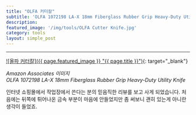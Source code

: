 ```yaml
---
title: "OLFA 커터칼"
subtitle: 'OLFA 1072198 LA-X 18mm Fiberglass Rubber Grip Heavy-Duty Utility Knife'
description:
featured_image: '/img/tools/OLFA Cutter Knife.jpg'
category: tools
layout: simple_post
---
```


***

[![올파 커터칼]({{ page.featured_image }} "{{ page.title }}")](https://amzn.to/3fXDZjC){: target="_blank"}

*Amazon Associates 이미지*<br>
*OLFA 1072198 LA-X 18mm Fiberglass Rubber Grip Heavy-Duty Utility Knife*

인터넷 쇼핑몰에서 작업장에서 쓴다는 분의 믿음직한 리뷰를 보고 사게 되었습니다. 처음에는 뒤쪽에 튀어나온 금속 부분이 마음에 안들었지만 좀 써보니 괜히 있는게 아니란 생각이 들었죠.
